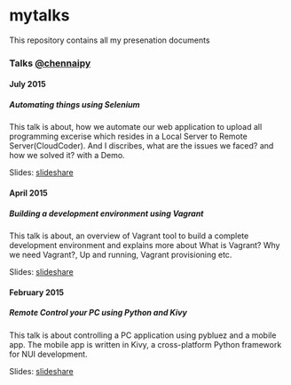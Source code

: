 
# mytalks

This repository contains all my presenation documents

### Talks [@chennaipy](http://chennaipy.org)

#### July 2015

##### Automating things using Selenium

This talk is about, how we automate our web application to upload all 
programming excerise which resides in a Local Server to Remote
Server(CloudCoder). And I discribes, what are the issues we faced? and how
we solved it? with a Demo. 

Slides: [slideshare](http://www.slideshare.net/vengat92/automation-things-using-selenium)

####  April 2015

##### Building a development environment using Vagrant

This talk is about, an overview of Vagrant tool to build a complete development 
environment and explains more about What is Vagrant? Why we need Vagrant?, Up and running, 
Vagrant provisioning etc.

Slides: [slideshare](http://www.slideshare.net/vengat92/slides-47360287)

#### February 2015

##### Remote Control your PC using Python and Kivy

This talk is about controlling a PC application using pybluez and a mobile app.
The mobile app is written in Kivy, a cross-platform Python framework for NUI
development.

Slides: [slideshare](http://www.slideshare.net/vengat92/remote-control-your-pc-using-python-and-kivy)

